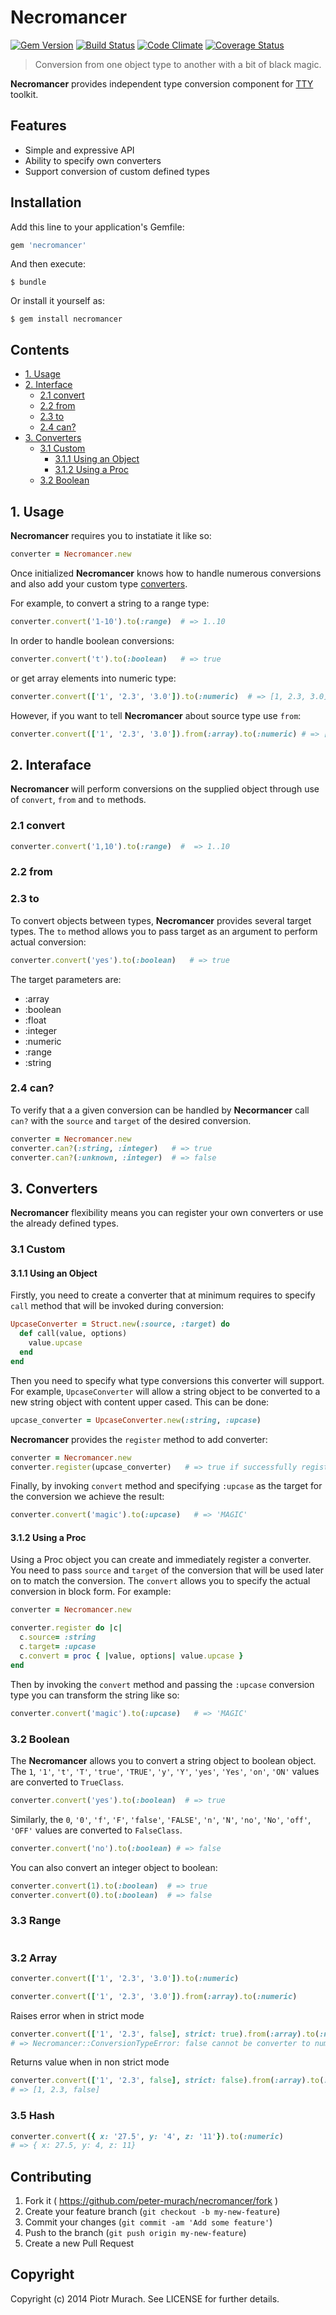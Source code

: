 # Necromancer
[![Gem Version](https://badge.fury.io/rb/necromancer.png)][gem]
[![Build Status](https://secure.travis-ci.org/peter-murach/necromancer.png?branch=master)][travis]
[![Code Climate](https://codeclimate.com/github/peter-murach/necromancer.png)][codeclimate]
[![Coverage Status](https://coveralls.io/repos/peter-murach/necromancer/badge.png)][coverage]

[gem]: http://badge.fury.io/rb/necromancer
[travis]: http://travis-ci.org/peter-murach/necromancer
[codeclimate]: https://codeclimate.com/github/peter-murach/necromancer
[coverage]: https://coveralls.io/r/peter-murach/necromancer

> Conversion from one object type to another with a bit of black magic.

**Necromancer** provides independent type conversion component for [TTY](https://github.com/peter-murach/tty) toolkit.

## Features

* Simple and expressive API
* Ability to specify own converters
* Support conversion of custom defined types

## Installation

Add this line to your application's Gemfile:

```ruby
gem 'necromancer'
```

And then execute:

    $ bundle

Or install it yourself as:

    $ gem install necromancer

## Contents

* [1. Usage](#1-usage)
* [2. Interface](#2-interface)
  * [2.1 convert](#21-convert)
  * [2.2 from](#22-from)
  * [2.3 to](#23-to)
  * [2.4 can?](#24-can)
* [3. Converters](#3-converters)
  * [3.1 Custom](#31-custom)
    * [3.1.1 Using an Object](#311-using-an-object)
    * [3.1.2 Using a Proc](#312-using-a-proc)
  * [3.2 Boolean](#32-boolean)

## 1. Usage

**Necromancer** requires you to instatiate it like so:

```ruby
converter = Necromancer.new
```

Once initialized **Necromancer** knows how to handle numerous conversions and also add your custom type [converters](#3-converters).

For example, to convert a string to a range type:

```ruby
converter.convert('1-10').to(:range)  # => 1..10
```

In order to handle boolean conversions:

```ruby
converter.convert('t').to(:boolean)   # => true
```

or get array elements into numeric type:

```ruby
converter.convert(['1', '2.3', '3.0']).to(:numeric)  # => [1, 2.3, 3.0]
```

However, if you want to tell **Necromancer** about source type use `from`:

```ruby
converter.convert(['1', '2.3', '3.0']).from(:array).to(:numeric) # => [1, 2.3, 3.0]
```

## 2. Interaface

**Necromancer** will perform conversions on the supplied object through use of `convert`, `from` and `to` methods.

### 2.1 convert

```ruby
converter.convert('1,10').to(:range)  #  => 1..10
```

### 2.2 from

### 2.3 to

To convert objects between types, **Necromancer** provides several target types. The `to` method allows you to pass target as an argument to perform actual conversion:

```ruby
converter.convert('yes').to(:boolean)   # => true
```

The target parameters are:

* :array
* :boolean
* :float
* :integer
* :numeric
* :range
* :string

### 2.4 can?

To verify that a a given conversion can be handled by **Necormancer** call `can?` with the `source` and `target` of the desired conversion.

```ruby
converter = Necromancer.new
converter.can?(:string, :integer)   # => true
converter.can?(:unknown, :integer)  # => false
```

## 3. Converters

**Necromancer** flexibility means you can register your own converters or use the already defined types.

### 3.1 Custom

#### 3.1.1 Using an Object

Firstly, you need to create a converter that at minimum requires to specify `call` method that will be invoked during conversion:

```ruby
UpcaseConverter = Struct.new(:source, :target) do
  def call(value, options)
    value.upcase
  end
end
```

Then you need to specify what type conversions this converter will support. For example, `UpcaseConverter` will allow a string object to be converted to a new string object with content upper cased. This can be done:

```ruby
upcase_converter = UpcaseConverter.new(:string, :upcase)
```

**Necromancer** provides the `register` method to add converter:

```ruby
converter = Necromancer.new
converter.register(upcase_converter)   # => true if successfully registered
```

Finally, by invoking `convert` method and specifying `:upcase` as the target for the conversion we achieve the result:

```ruby
converter.convert('magic').to(:upcase)   # => 'MAGIC'
```

#### 3.1.2 Using a Proc

Using a Proc object you can create and immediately register a converter. You need to pass `source` and `target` of the conversion that will be used later on to match the conversion. The `convert` allows you to specify the actual conversion in block form. For example:

```ruby
converter = Necromancer.new

converter.register do |c|
  c.source= :string
  c.target= :upcase
  c.convert = proc { |value, options| value.upcase }
end
```

Then by invoking the `convert` method and passing the `:upcase` conversion type you can transform the string like so:

```ruby
converter.convert('magic').to(:upcase)   # => 'MAGIC'
```

### 3.2 Boolean

The **Necromancer** allows you to convert a string object to boolean object. The `1`, `'1'`, `'t'`, `'T'`, `'true'`, `'TRUE'`, `'y'`, `'Y'`, `'yes'`, `'Yes'`, `'on'`, `'ON'` values are converted to `TrueClass`.

```ruby
converter.convert('yes').to(:boolean)  # => true
```

Similarly, the `0`, `'0'`, `'f'`, `'F'`, `'false'`, `'FALSE'`, `'n'`, `'N'`, `'no'`, `'No'`, `'off'`, `'OFF'` values are converted to `FalseClass`.

```ruby
converter.convert('no').to(:boolean) # => false
```

You can also convert an integer object to boolean:

```ruby
converter.convert(1).to(:boolean)  # => true
converter.convert(0).to(:boolean)  # => false
```

### 3.3 Range

```ruby
```

### 3.2 Array

```ruby
converter.convert(['1', '2.3', '3.0']).to(:numeric)
```

```ruby
converter.convert(['1', '2.3', '3.0']).from(:array).to(:numeric)
```

Raises error when in strict mode

```ruby
converter.convert(['1', '2.3', false], strict: true).from(:array).to(:numeric)
# => Necromancer::ConversionTypeError: false cannot be converter to numeric value
```

Returns value when in non strict mode

```ruby
converter.convert(['1', '2.3', false], strict: false).from(:array).to(:numeric)
# => [1, 2.3, false]
```

### 3.5 Hash

```ruby
converter.convert({ x: '27.5', y: '4', z: '11'}).to(:numeric)
# => { x: 27.5, y: 4, z: 11}
```

## Contributing

1. Fork it ( https://github.com/peter-murach/necromancer/fork )
2. Create your feature branch (`git checkout -b my-new-feature`)
3. Commit your changes (`git commit -am 'Add some feature'`)
4. Push to the branch (`git push origin my-new-feature`)
5. Create a new Pull Request

## Copyright

Copyright (c) 2014 Piotr Murach. See LICENSE for further details.

